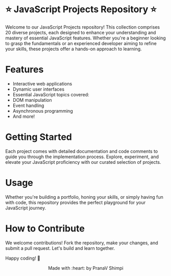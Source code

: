 
# ⭐ JavaScript Projects Repository ⭐
Welcome to our JavaScript Projects repository! This collection comprises 20 diverse projects, each designed to enhance your understanding and mastery of essential JavaScript features. Whether you're a beginner looking to grasp the fundamentals or an experienced developer aiming to refine your skills, these projects offer a hands-on approach to learning.

# Features
- Interactive web applications
- Dynamic user interfaces
- Essential JavaScript topics covered:
- DOM manipulation
- Event handling
- Asynchronous programming
- And more!

# Getting Started
Each project comes with detailed documentation and code comments to guide you through the implementation process. Explore, experiment, and elevate your JavaScript proficiency with our curated selection of projects.

# Usage
Whether you're building a portfolio, honing your skills, or simply having fun with code, this repository provides the perfect playground for your JavaScript journey.

# How to Contribute
We welcome contributions! Fork the repository, make your changes, and submit a pull request. Let's build and learn together.

Happy coding! 🚀

<p align="center">Made with :heart: by PranaV Shimpi</p>

